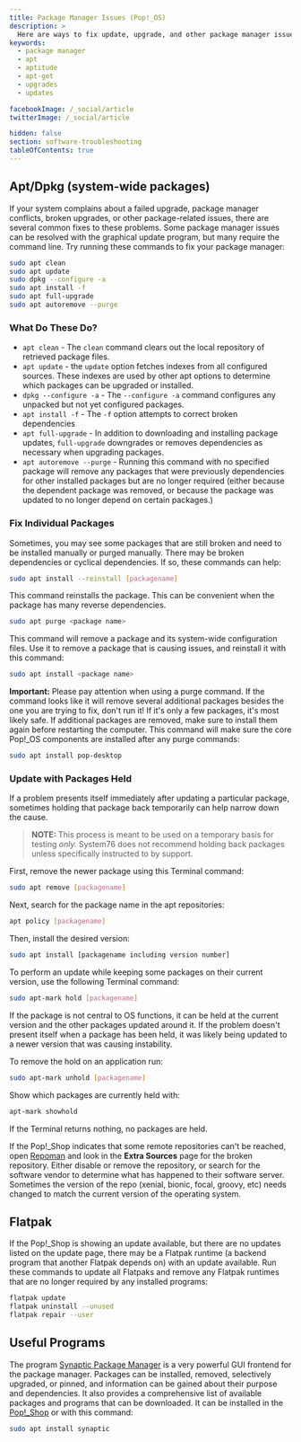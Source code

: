 ```yaml
---
title: Package Manager Issues (Pop!_OS)
description: >
  Here are ways to fix update, upgrade, and other package manager issues.
keywords:
  - package manager
  - apt
  - aptitude
  - apt-get
  - upgrades
  - updates

facebookImage: /_social/article
twitterImage: /_social/article

hidden: false
section: software-troubleshooting
tableOfContents: true
---
```


## Apt/Dpkg (system-wide packages)

If your system complains about a failed upgrade, package manager conflicts, broken upgrades, or other package-related issues, there are several common fixes to these problems. Some package manager issues can be resolved with the graphical update program, but many require the command line. Try running these commands to fix your package manager:

```bash
sudo apt clean
sudo apt update
sudo dpkg --configure -a
sudo apt install -f
sudo apt full-upgrade
sudo apt autoremove --purge
```

### What Do These Do?

- `apt clean` - The `clean` command clears out the local repository of retrieved package files.
- `apt update` - the `update` option fetches indexes from all configured sources. These indexes are used by other apt options to determine which packages can be upgraded or installed.
- `dpkg --configure -a` - The `--configure -a` command configures any unpacked but not yet configured packages.
- `apt install -f` - The `-f` option attempts to correct broken dependencies
- `apt full-upgrade` - In addition to downloading and installing package updates, `full-upgrade` downgrades or removes dependencies as necessary when upgrading packages.
- `apt autoremove --purge` - Running this command with no specified package will remove any packages that were previously dependencies for other installed packages but are no longer required (either because the dependent package was removed, or because the package was updated to no longer depend on certain packages.)

### Fix Individual Packages

Sometimes, you may see some packages that are still broken and need to be installed manually or purged manually. There may be broken dependencies or cyclical dependencies. If so, these commands can help:

```bash
sudo apt install --reinstall [packagename]
```

This command reinstalls the package. This can be convenient when the package has many reverse dependencies.

```bash
sudo apt purge <package name>
```

This command will remove a package and its system-wide configuration files. Use it to remove a package that is causing issues, and reinstall it with this command:

```bash
sudo apt install <package name>
```

**Important:** Please pay attention when using a purge command. If the command looks like it will remove several additional packages besides the one you are trying to fix, don't run it! If it's only a few packages, it's most likely safe. If additional packages are removed, make sure to install them again before restarting the computer. This command will make sure the core Pop!_OS components are installed after any purge commands:

```bash
sudo apt install pop-desktop
```

### Update with Packages Held

If a problem presents itself immediately after updating a particular package, sometimes holding that package back temporarily can help narrow down the cause.

> **NOTE:** This process is meant to be used on a temporary basis for testing *only.* System76 does not recommend holding back packages unless specifically instructed to by support.

First, remove the newer package using this Terminal command:

```bash
sudo apt remove [packagename]
```

Next, search for the package name in the apt repositories:

```bash
apt policy [packagename]
```

Then, install the desired version:

```bash
sudo apt install [packagename including version number]
```

To perform an update while keeping some packages on their current version, use the following Terminal command:

```bash
sudo apt-mark hold [packagename]
```

If the package is not central to OS functions, it can be held at the current version and the other packages updated around it. If the problem doesn't present itself when a package has been held, it was likely being updated to a newer version that was causing instability.

To remove the hold on an application run:

```bash
sudo apt-mark unhold [packagename]
```

Show which packages are currently held with:

```bash
apt-mark showhold
```

If the Terminal returns nothing, no packages are held.

If the Pop!_Shop indicates that some remote repositories can't be reached, open [Repoman](/articles/manage-repos-pop) and look in the **Extra Sources** page for the broken repository.  Either disable or remove the repository, or search for the software vendor to determine what has happened to their software server. Sometimes the version of the repo (xenial, bionic, focal, groovy, etc) needs changed to match the current version of the operating system.

## Flatpak

If the Pop!_Shop is showing an update available, but there are no updates listed on the update page, there may be a Flatpak runtime (a backend program that another Flatpak depends on) with an update available. Run these commands to update all Flatpaks and remove any Flatpak runtimes that are no longer required by any installed programs:

```bash
flatpak update
flatpak uninstall --unused
flatpak repair --user
```

## Useful Programs

The program <u>Synaptic Package Manager</u> is a very powerful GUI frontend for the package manager. Packages can be installed, removed, selectively upgraded, or pinned, and information can be gained about their purpose and dependencies. It also provides a comprehensive list of available packages and programs that can be downloaded. It can be installed in the <u>Pop!_Shop</u> or with this command:

```bash
sudo apt install synaptic
```
